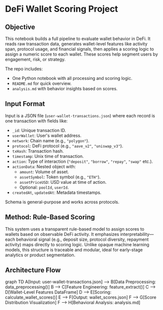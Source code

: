 # DeFi Wallet Scoring Project

## Objective

This notebook builds a full pipeline to evaluate wallet behavior in DeFi. It reads raw transaction data, generates wallet-level features like activity span, protocol usage, and financial signals, then applies a scoring logic to assign a numeric score to each wallet. These scores help segment users by engagement, risk, or strategy.

The repo includes:
- One Python notebook with all processing and scoring logic.
- `README.md` for quick overview.
- `analysis.md` with behavior insights based on scores.

## Input Format

Input is a JSON file (`user-wallet-transactions.json`) where each record is one transaction with fields like:

- `_id`: Unique transaction ID.
- `userWallet`: User's wallet address.
- `network`: Chain name (e.g., `"polygon"`).
- `protocol`: DeFi protocol (e.g., `"aave_v2"`, `"uniswap_v3"`).
- `txHash`: Transaction hash.
- `timestamp`: Unix time of transaction.
- `action`: Type of interaction (`"deposit"`, `"borrow"`, `"repay"`, `"swap"` etc.).
- `actionData`: Nested object with:
  - `amount`: Volume of asset.
  - `assetSymbol`: Token symbol (e.g., `"ETH"`).
  - `assetPriceUSD`: USD value at time of action.
  - Optional: `poolId`, `userId`.
- `createdAt`, `updatedAt`: Metadata timestamps.

Schema is general-purpose and works across protocols.

## Method: Rule-Based Scoring

This system uses a transparent rule-based model to assign scores to wallets based on observable DeFi activity. It emphasizes interpretability—each behavioral signal (e.g., deposit size, protocol diversity, repayment activity) maps directly to scoring logic. Unlike opaque machine learning models, this structure is traceable and modular, ideal for early-stage analytics or product segmentation.

## Architecture Flow

graph TD
    A[Input: user-wallet-transactions.json] --> B[Data Preprocessing: data_preprocessing()]
    B --> C[Feature Engineering: feature_extract()]
    C --> D[Wallet-Level Features DataFrame]
    D --> E[Scoring: calculate_wallet_scores()]
    E --> F[Output: wallet_scores.json]
    F --> G[Score Distribution Visualization]
    F --> H[Behavioral Analysis: analysis.md]

